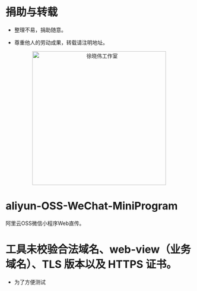 # 捐助与转载

- 整理不易，捐助随意。

- 尊重他人的劳动成果，转载请注明地址。

<p align=center>
  <a href="https://xuxiaowei.com.cn">
    <img src="https://cdn2.xuxiaowei.com.cn/img/QRCode.png/xuxiaowei.com.cn" alt="徐晓伟工作室" width="360">
  </a>
</p>

# aliyun-OSS-WeChat-MiniProgram
阿里云OSS微信小程序Web直传。

# 工具未校验合法域名、web-view（业务域名）、TLS 版本以及 HTTPS 证书。

- 为了方便测试